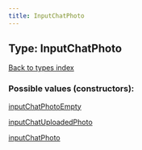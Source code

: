 ```yaml
---
title: InputChatPhoto
---
```

## Type: InputChatPhoto  
[Back to types index](index.md)



### Possible values (constructors):

[inputChatPhotoEmpty](../constructors/inputChatPhotoEmpty.md)  

[inputChatUploadedPhoto](../constructors/inputChatUploadedPhoto.md)  

[inputChatPhoto](../constructors/inputChatPhoto.md)  

